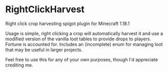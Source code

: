 # RightClickHarvest
Right click crop harvesting spigot plugin for Minecraft 1.18.1

Usage is simple, right clicking a crop will automatically harvest it and use a modified version of the vanilla loot 
tables to provide drops to players. Fortune is accounted for. Includes an (incomplete) enum for managing loot that may be useful in larger projects.

Feel free to use this for any of your own purposes, though I'd appreciate crediting me.
